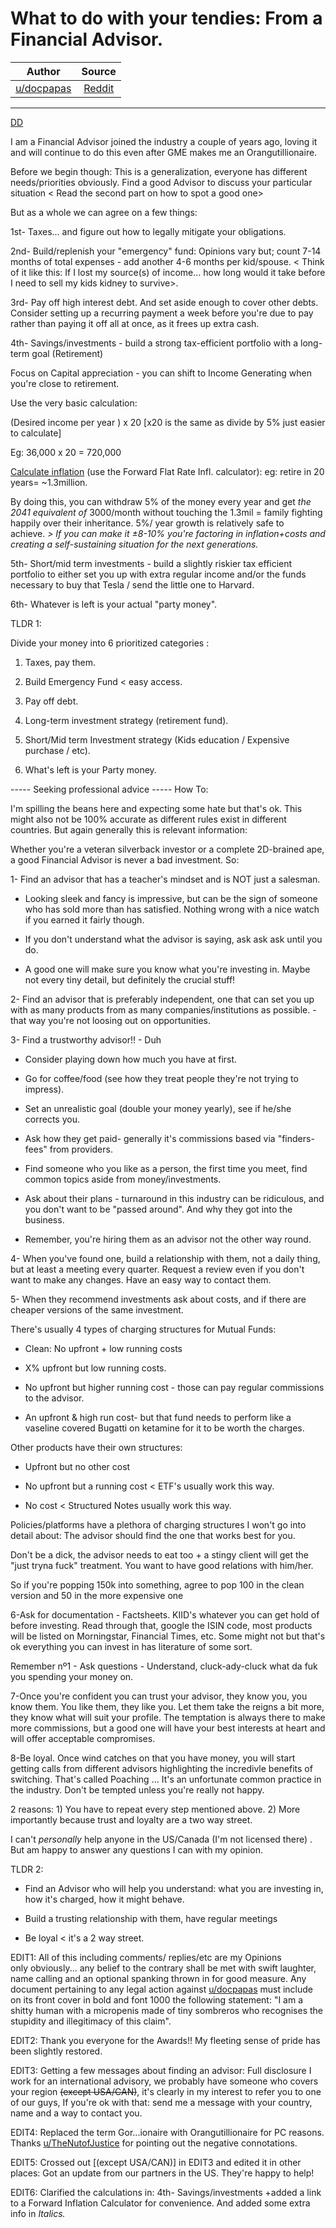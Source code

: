 What to do with your tendies: From a Financial Advisor.
=======================================================

| Author       | Source       | 
| :-------------: |:-------------:|
|  [u/docpapas](https://www.reddit.com/user/docpapas/) | [Reddit](https://www.reddit.com/r/GME/comments/mefwc7/what_to_do_with_your_tendies_from_a_financial/) | 

---

[DD](https://www.reddit.com/r/GME/search?q=flair_name%3A%22DD%22&restrict_sr=1)

I am a Financial Advisor joined the industry a couple of years ago, loving it and will continue to do this even after GME makes me an Orangutillionaire.

Before we begin though: This is a generalization, everyone has different needs/priorities obviously. Find a good Advisor to discuss your particular situation < Read the second part on how to spot a good one>

But as a whole we can agree on a few things:

1st- Taxes... and figure out how to legally mitigate your obligations.

2nd- Build/replenish your "emergency" fund: Opinions vary but; count 7-14 months of total expenses - add another 4-6 months per kid/spouse. < Think of it like this: If I lost my source(s) of income... how long would it take before I need to sell my kids kidney to survive>.

3rd- Pay off high interest debt. And set aside enough to cover other debts. Consider setting up a recurring payment a week before you're due to pay rather than paying it off all at once, as it frees up extra cash.

4th- Savings/investments - build a strong tax-efficient portfolio with a long-term goal (Retirement)

Focus on Capital appreciation - you can shift to Income Generating when you're close to retirement.

Use the very basic calculation:

(Desired income per year ) x 20 [x20 is the same as divide by 5% just easier to calculate]

Eg: 36,000 x 20 = 720,000

[Calculate inflation](https://www.calculator.net/inflation-calculator.html) (use the Forward Flat Rate Infl. calculator): eg: retire in 20 years= ~1.3million.

By doing this, you can withdraw 5% of the money every year and get *the 2041 equivalent of* 3000/month without touching the 1.3mil = family fighting happily over their inheritance. 5%/ year growth is relatively safe to achieve. *> If you can make it ±8-10% you're factoring in inflation+costs and creating a self-sustaining situation for the next generations.*

5th- Short/mid term investments - build a slightly riskier tax efficient portfolio to either set you up with extra regular income and/or the funds necessary to buy that Tesla / send the little one to Harvard.

6th- Whatever is left is your actual "party money".

TLDR 1:

Divide your money into 6 prioritized categories :

1.  Taxes, pay them.

2.  Build Emergency Fund < easy access.

3.  Pay off debt.

4.  Long-term investment strategy (retirement fund).

5.  Short/Mid term Investment strategy (Kids education / Expensive purchase / etc).

6.  What's left is your Party money.

----- Seeking professional advice ----- How To:

I'm spilling the beans here and expecting some hate but that's ok. This might also not be 100% accurate as different rules exist in different countries. But again generally this is relevant information:

Whether you're a veteran silverback investor or a complete 2D-brained ape, a good Financial Advisor is never a bad investment. So:

1- Find an advisor that has a teacher's mindset and is NOT just a salesman.

-   Looking sleek and fancy is impressive, but can be the sign of someone who has sold more than has satisfied. Nothing wrong with a nice watch if you earned it fairly though.

-   If you don't understand what the advisor is saying, ask ask ask until you do.

-   A good one will make sure you know what you're investing in. Maybe not every tiny detail, but definitely the crucial stuff!

2- Find an advisor that is preferably independent, one that can set you up with as many products from as many companies/institutions as possible. - that way you're not loosing out on opportunities.

3- Find a trustworthy advisor!! - Duh

-   Consider playing down how much you have at first.

-   Go for coffee/food (see how they treat people they're not trying to impress).

-   Set an unrealistic goal (double your money yearly), see if he/she corrects you.

-   Ask how they get paid- generally it's commissions based via "finders-fees" from providers.

-   Find someone who you like as a person, the first time you meet, find common topics aside from money/investments.

-   Ask about their plans - turnaround in this industry can be ridiculous, and you don't want to be "passed around". And why they got into the business.

-   Remember, you're hiring them as an advisor not the other way round.

4- When you've found one, build a relationship with them, not a daily thing, but at least a meeting every quarter. Request a review even if you don't want to make any changes. Have an easy way to contact them.

5- When they recommend investments ask about costs, and if there are cheaper versions of the same investment.

There's usually 4 types of charging structures for Mutual Funds:

-   Clean: No upfront + low running costs

-   X% upfront but low running costs.

-   No upfront but higher running cost - those can pay regular commissions to the advisor.

-   An upfront & high run cost- but that fund needs to perform like a vaseline covered Bugatti on ketamine for it to be worth the charges.

Other products have their own structures:

-   Upfront but no other cost

-   No upfront but a running cost < ETF's usually work this way.

-   No cost < Structured Notes usually work this way.

Policies/platforms have a plethora of charging structures I won't go into detail about: The advisor should find the one that works best for you.

Don't be a dick, the advisor needs to eat too + a stingy client will get the "just tryna fuck" treatment. You want to have good relations with him/her.

So if you're popping 150k into something, agree to pop 100 in the clean version and 50 in the more expensive one

6-Ask for documentation - Factsheets. KIID's whatever you can get hold of before investing. Read through that, google the ISIN code, most products will be listed on Morningstar, Financial Times, etc. Some might not but that's ok everything you can invest in has literature of some sort.

Remember nº1 - Ask questions - Understand, cluck-ady-cluck what da fuk you spending your money on.

7-Once you're confident you can trust your advisor, they know you, you know them. You like them, they like you. Let them take the reigns a bit more, they know what will suit your profile. The temptation is always there to make more commissions, but a good one will have your best interests at heart and will offer acceptable compromises.

8-Be loyal. Once wind catches on that you have money, you will start getting calls from different advisors highlighting the incredivle benefits of switching. That's called Poaching ... It's an unfortunate common practice in the industry. Don't be tempted unless you're really not happy.

2 reasons: 1) You have to repeat every step mentioned above. 2) More importantly because trust and loyalty are a two way street.

I can't *personally* help anyone in the US/Canada (I'm not licensed there) <see EDIT5>. But am happy to answer any questions I can with my opinion.

TLDR 2:

-   Find an Advisor who will help you understand: what you are investing in, how it's charged, how it might behave.

-   Build a trusting relationship with them, have regular meetings

-   Be loyal < it's a 2 way street.

EDIT1: All of this including comments/ replies/etc are my Opinions only obviously... any belief to the contrary shall be met with swift laughter, name calling and an optional spanking thrown in for good measure. Any document pertaining to any legal action against [u/docpapas](https://www.reddit.com/u/docpapas/) must include on its front cover in bold and font 1000 the following statement: "I am a shitty human with a micropenis made of tiny sombreros who recognises the stupidity and illegitimacy of this claim".

EDIT2: Thank you everyone for the Awards!! My fleeting sense of pride has been slightly restored.

EDIT3: Getting a few messages about finding an advisor: Full disclosure I work for an international advisory, we probably have someone who covers your region ~~(except USA/CAN)~~, it's clearly in my interest to refer you to one of our guys, If you're ok with that: send me a message with your country, name and a way to contact you.

EDIT4: Replaced the term Gor...ionaire with Orangutillionaire for PC reasons. Thanks [u/TheNutofJustice](https://www.reddit.com/u/TheNutofJustice/) for pointing out the negative connotations.

EDIT5: Crossed out [(except USA/CAN)] in EDIT3 and edited it in other places: Got an update from our partners in the US. They're happy to help!

EDIT6: Clarified the calculations in: 4th- Savings/investments +added a link to a Forward Inflation Calculator for convenience. And added some extra info in *Italics.*
